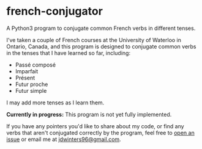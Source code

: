 # french-conjugator

A Python3 program to conjugate common French verbs in different tenses.

I've taken a couple of French courses at the University of Waterloo in Ontario,
Canada, and this program is designed to conjugate common verbs in the tenses
that I have learned so far, including:

* Passé composé
* Imparfait
* Présent
* Futur proche
* Futur simple

I may add more tenses as I learn them.

**Currently in progress:** This program is not yet fully implemented.

If you have any pointers you'd like to share about my code, or find any verbs
that aren't conjugated correctly by the program, feel free to
[open an issue](https://github.com/jdw1996/cryptopals/issues/new) or email me at
[jdwinters96@gmail.com](mailto:jdwinters96@gmail.com).
